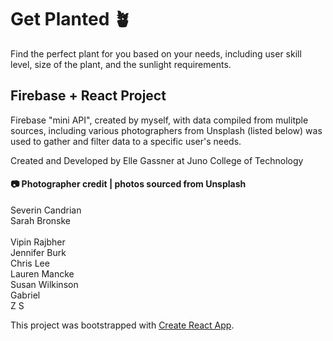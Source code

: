 # Get Planted 🪴
Find the perfect plant for you based on your needs, including user skill level, size of the plant, and the sunlight requirements.

## Firebase + React Project
Firebase "mini API", created by myself, with data compiled from mulitple sources, including various photographers from Unsplash (listed below) was used to gather and filter data to a specific user's needs.

Created and Developed by Elle Gassner at Juno College of Technology


#### 📷 Photographer credit | photos sourced from Unsplash
Severin Candrian
<br /> 
Sarah Bronske
<br />  
Vipin Rajbher 
<br />
Jennifer Burk
<br />
Chris Lee
<br />
Lauren Mancke 
<br />
Susan Wilkinson 
<br />
Gabriel
<br />
Z S 
<br />  
  
This project was bootstrapped with [Create React App](https://github.com/facebook/create-react-app).
